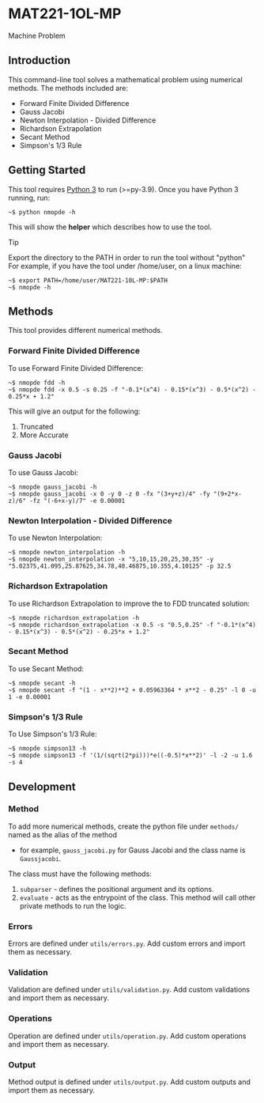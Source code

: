 # MAT221-1OL-MP
Machine Problem

## Introduction

This command-line tool solves a mathematical problem using numerical methods. The methods included are:

* Forward Finite Divided Difference
* Gauss Jacobi
* Newton Interpolation - Divided Difference
* Richardson Extrapolation 
* Secant Method
* Simpson's 1/3 Rule

## Getting Started

This tool requires [Python 3](https://www.python.org/downloads/) to run (>=py-3.9). Once you have Python 3 running,
run:

    ~$ python nmopde -h

This will show the __helper__ which describes how to use the tool.

> [!TIP]
> Export the directory to the PATH in order to run the tool without "python"
> For example, if you have the tool under /home/user, on a linux machine:

    ~$ export PATH=/home/user/MAT221-10L-MP:$PATH
    ~$ nmopde -h

## Methods

This tool provides different numerical methods.

### Forward Finite Divided Difference

To use Forward Finite Divided Difference:

    ~$ nmopde fdd -h
    ~$ nmopde fdd -x 0.5 -s 0.25 -f "-0.1*(x^4) - 0.15*(x^3) - 0.5*(x^2) - 0.25*x + 1.2"

This will give an output for the following:
1. Truncated
2. More Accurate

### Gauss Jacobi

To use Gauss Jacobi:

    ~$ nmopde gauss_jacobi -h
    ~$ nmopde gauss_jacobi -x 0 -y 0 -z 0 -fx "(3+y+z)/4" -fy "(9+2*x-z)/6" -fz "(-6+x-y)/7" -e 0.00001

### Newton Interpolation - Divided Difference

To use Newton Interpolation:

    ~$ nmopde newton_interpolation -h
    ~$ nmopde newton_interpolation -x "5,10,15,20,25,30,35" -y "5.02375,41.095,25.87625,34.78,40.46875,10.355,4.10125" -p 32.5

### Richardson Extrapolation

To use Richardson Extrapolation to improve the to FDD truncated solution:

    ~$ nmopde richardson_extrapolation -h
    ~$ nmopde richardson_extrapolation -x 0.5 -s "0.5,0.25" -f "-0.1*(x^4) - 0.15*(x^3) - 0.5*(x^2) - 0.25*x + 1.2"

### Secant Method

To use Secant Method:

    ~$ nmopde secant -h
    ~$ nmopde secant -f "(1 - x**2)**2 + 0.05963364 * x**2 - 0.25" -l 0 -u 1 -e 0.00001

### Simpson's 1/3 Rule

To Use Simpson's 1/3 Rule:

    ~$ nmopde simpson13 -h
    ~$ nmopde simpson13 -f '(1/(sqrt(2*pi)))*e((-0.5)*x**2)' -l -2 -u 1.6 -s 4

## Development

### Method

To add more numerical methods, create the python file under ``methods/`` named as the alias of the method
- for example, ``gauss_jacobi.py`` for Gauss Jacobi and the class name is ``Gaussjacobi``. 

The class must have the following methods:

1. ``subparser`` - defines the positional argument and its options.
2. ``evaluate`` - acts as the entrypoint of the class. This method will call other private methods to run the logic.

### Errors

Errors are defined under ``utils/errors.py``. Add custom errors and import them as necessary.

### Validation

Validation are defined under ``utils/validation.py``. Add custom validations and import them as necessary.

### Operations

Operation are defined under ``utils/operation.py``. Add custom operations and import them as necessary.

### Output

Method output is defined under ``utils/output.py``. Add custom outputs and import them as necessary.